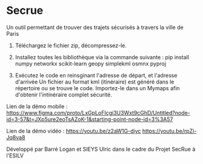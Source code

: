 # Secrue
Un outil permettant de trouver des trajets sécurisés à travers la ville de Paris

1) Téléchargez le fichier zip, décompressez-le.
2) Installez toutes les bibliothèque via la commande suivante : 
pip install numpy networkx scikit-learn geopy simplekml osmnx pyproj

3) Exécutez le code en reinsginant l'adresse de départ, et l'adresse d'arrivée
Un fichier au format kml (itinéraire) est généré dans le répertoire ou se trouve le code. Importez-le dans un Mymaps afin d'obtenir l'intinéraire complet sécurité.

Lien de la démo mobile : 
https://www.figma.com/proto/LxGpLoFIcgi3U3Wxt9cGhD/Untitled?node-id=3-57&t=JXp5ure2eoTsAZoK-1&starting-point-node-id=3%3A57

Lien de la démo vidéo : 
https://youtu.be/z2aW1G-diyc
https://youtu.be/rpZi-Jq8va8

Développé par Barré Logan et SIEYS Ulric dans le cadre du Projet SecRue à l'ESILV
